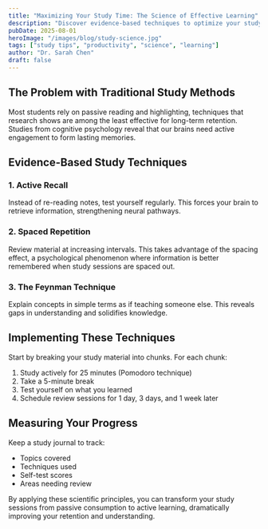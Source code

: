 ```yaml
---
title: "Maximizing Your Study Time: The Science of Effective Learning"
description: "Discover evidence-based techniques to optimize your study sessions and retain more information in less time."
pubDate: 2025-08-01
heroImage: "/images/blog/study-science.jpg"
tags: ["study tips", "productivity", "science", "learning"]
author: "Dr. Sarah Chen"
draft: false
---
```


## The Problem with Traditional Study Methods

Most students rely on passive reading and highlighting, techniques that research shows are among the least effective for long-term retention. Studies from cognitive psychology reveal that our brains need active engagement to form lasting memories.

## Evidence-Based Study Techniques

### 1. Active Recall
Instead of re-reading notes, test yourself regularly. This forces your brain to retrieve information, strengthening neural pathways.

### 2. Spaced Repetition
Review material at increasing intervals. This takes advantage of the spacing effect, a psychological phenomenon where information is better remembered when study sessions are spaced out.

### 3. The Feynman Technique
Explain concepts in simple terms as if teaching someone else. This reveals gaps in understanding and solidifies knowledge.

## Implementing These Techniques

Start by breaking your study material into chunks. For each chunk:
1. Study actively for 25 minutes (Pomodoro technique)
2. Take a 5-minute break
3. Test yourself on what you learned
4. Schedule review sessions for 1 day, 3 days, and 1 week later

## Measuring Your Progress

Keep a study journal to track:
- Topics covered
- Techniques used
- Self-test scores
- Areas needing review

By applying these scientific principles, you can transform your study sessions from passive consumption to active learning, dramatically improving your retention and understanding.